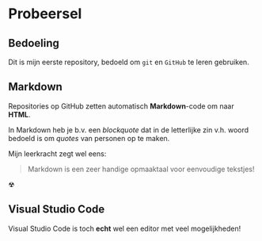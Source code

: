 # Probeersel
## Bedoeling 
Dit is mijn eerste repository, bedoeld om `git` en `GitHub` te leren gebruiken.
## Markdown 
Repositories op GitHub zetten automatisch **Markdown**-code om naar **HTML**. 

In Markdown heb je b.v. een *blockquote* dat in de letterlijke zin v.h. woord bedoeld is om *quotes* van personen op te maken. 

Mijn leerkracht zegt wel eens: 
> Markdown is een zeer handige opmaaktaal voor eenvoudige tekstjes!

☢

## Visual Studio Code 
Visual Studio Code is toch **echt** wel een editor met veel mogelijkheden!